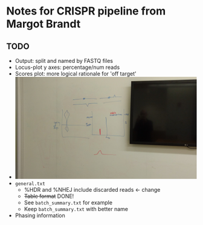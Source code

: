 # Notes for CRISPR pipeline from Margot Brandt

## TODO
 - Output: split and named by FASTQ files
 - Locus-plot y axes: percentage/num reads
 - Scores plot: more logical rationale for 'off target'
 - ![Example plots](plots.jpg)
 - `general.txt`
   - %HDR and %NHEJ include discarded reads &larr; change
   - ~~Table format~~ DONE!
   - See `batch_summary.txt` for example
   - Keep `batch_summary.txt` with better name
 - Phasing information
